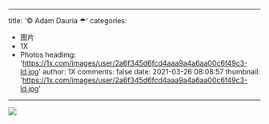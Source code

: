 
---
title: '© Adam Dauria ☂'
categories: 
 - 图片
 - 1X
 - Photos
headimg: 'https://1x.com/images/user/2a6f345d6fcd4aaa9a4a6aa00c6f49c3-ld.jpg'
author: 1X
comments: false
date: 2021-03-26 08:08:57
thumbnail: 'https://1x.com/images/user/2a6f345d6fcd4aaa9a4a6aa00c6f49c3-ld.jpg'
---

<div>   
<img src="https://1x.com/images/user/2a6f345d6fcd4aaa9a4a6aa00c6f49c3-ld.jpg" referrerpolicy="no-referrer">  
</div>
            